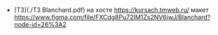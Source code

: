 - [ТЗ](./ТЗ Blanchard.pdf)
на хосте https://kursach.tmweb.ru/
макет https://www.figma.com/file/FXCdg8Pu72IM1Zs2NV6iwJ/Blanchard?node-id=26%3A2
